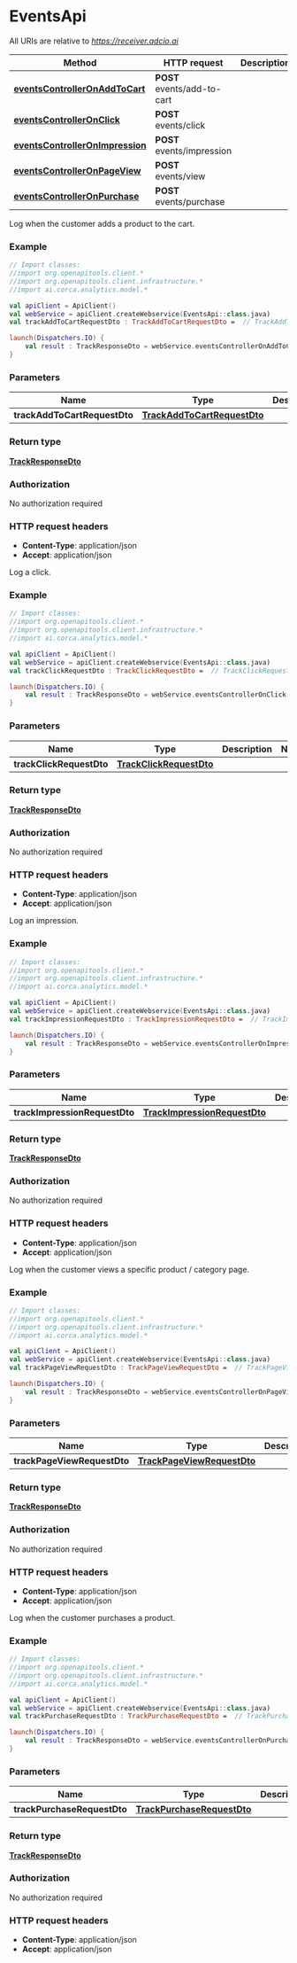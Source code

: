 # EventsApi

All URIs are relative to *https://receiver.adcio.ai*

Method | HTTP request | Description
------------- | ------------- | -------------
[**eventsControllerOnAddToCart**](EventsApi.md#eventsControllerOnAddToCart) | **POST** events/add-to-cart | 
[**eventsControllerOnClick**](EventsApi.md#eventsControllerOnClick) | **POST** events/click | 
[**eventsControllerOnImpression**](EventsApi.md#eventsControllerOnImpression) | **POST** events/impression | 
[**eventsControllerOnPageView**](EventsApi.md#eventsControllerOnPageView) | **POST** events/view | 
[**eventsControllerOnPurchase**](EventsApi.md#eventsControllerOnPurchase) | **POST** events/purchase | 





Log when the customer adds a product to the cart.

### Example
```kotlin
// Import classes:
//import org.openapitools.client.*
//import org.openapitools.client.infrastructure.*
//import ai.corca.analytics.model.*

val apiClient = ApiClient()
val webService = apiClient.createWebservice(EventsApi::class.java)
val trackAddToCartRequestDto : TrackAddToCartRequestDto =  // TrackAddToCartRequestDto | 

launch(Dispatchers.IO) {
    val result : TrackResponseDto = webService.eventsControllerOnAddToCart(trackAddToCartRequestDto)
}
```

### Parameters

Name | Type | Description  | Notes
------------- | ------------- | ------------- | -------------
 **trackAddToCartRequestDto** | [**TrackAddToCartRequestDto**](TrackAddToCartRequestDto.md)|  |

### Return type

[**TrackResponseDto**](TrackResponseDto.md)

### Authorization

No authorization required

### HTTP request headers

 - **Content-Type**: application/json
 - **Accept**: application/json




Log a click.

### Example
```kotlin
// Import classes:
//import org.openapitools.client.*
//import org.openapitools.client.infrastructure.*
//import ai.corca.analytics.model.*

val apiClient = ApiClient()
val webService = apiClient.createWebservice(EventsApi::class.java)
val trackClickRequestDto : TrackClickRequestDto =  // TrackClickRequestDto | 

launch(Dispatchers.IO) {
    val result : TrackResponseDto = webService.eventsControllerOnClick(trackClickRequestDto)
}
```

### Parameters

Name | Type | Description  | Notes
------------- | ------------- | ------------- | -------------
 **trackClickRequestDto** | [**TrackClickRequestDto**](TrackClickRequestDto.md)|  |

### Return type

[**TrackResponseDto**](TrackResponseDto.md)

### Authorization

No authorization required

### HTTP request headers

 - **Content-Type**: application/json
 - **Accept**: application/json




Log an impression.

### Example
```kotlin
// Import classes:
//import org.openapitools.client.*
//import org.openapitools.client.infrastructure.*
//import ai.corca.analytics.model.*

val apiClient = ApiClient()
val webService = apiClient.createWebservice(EventsApi::class.java)
val trackImpressionRequestDto : TrackImpressionRequestDto =  // TrackImpressionRequestDto | 

launch(Dispatchers.IO) {
    val result : TrackResponseDto = webService.eventsControllerOnImpression(trackImpressionRequestDto)
}
```

### Parameters

Name | Type | Description  | Notes
------------- | ------------- | ------------- | -------------
 **trackImpressionRequestDto** | [**TrackImpressionRequestDto**](TrackImpressionRequestDto.md)|  |

### Return type

[**TrackResponseDto**](TrackResponseDto.md)

### Authorization

No authorization required

### HTTP request headers

 - **Content-Type**: application/json
 - **Accept**: application/json




Log when the customer views a specific product / category page.

### Example
```kotlin
// Import classes:
//import org.openapitools.client.*
//import org.openapitools.client.infrastructure.*
//import ai.corca.analytics.model.*

val apiClient = ApiClient()
val webService = apiClient.createWebservice(EventsApi::class.java)
val trackPageViewRequestDto : TrackPageViewRequestDto =  // TrackPageViewRequestDto | 

launch(Dispatchers.IO) {
    val result : TrackResponseDto = webService.eventsControllerOnPageView(trackPageViewRequestDto)
}
```

### Parameters

Name | Type | Description  | Notes
------------- | ------------- | ------------- | -------------
 **trackPageViewRequestDto** | [**TrackPageViewRequestDto**](TrackPageViewRequestDto.md)|  |

### Return type

[**TrackResponseDto**](TrackResponseDto.md)

### Authorization

No authorization required

### HTTP request headers

 - **Content-Type**: application/json
 - **Accept**: application/json




Log when the customer purchases a product.

### Example
```kotlin
// Import classes:
//import org.openapitools.client.*
//import org.openapitools.client.infrastructure.*
//import ai.corca.analytics.model.*

val apiClient = ApiClient()
val webService = apiClient.createWebservice(EventsApi::class.java)
val trackPurchaseRequestDto : TrackPurchaseRequestDto =  // TrackPurchaseRequestDto | 

launch(Dispatchers.IO) {
    val result : TrackResponseDto = webService.eventsControllerOnPurchase(trackPurchaseRequestDto)
}
```

### Parameters

Name | Type | Description  | Notes
------------- | ------------- | ------------- | -------------
 **trackPurchaseRequestDto** | [**TrackPurchaseRequestDto**](TrackPurchaseRequestDto.md)|  |

### Return type

[**TrackResponseDto**](TrackResponseDto.md)

### Authorization

No authorization required

### HTTP request headers

 - **Content-Type**: application/json
 - **Accept**: application/json

